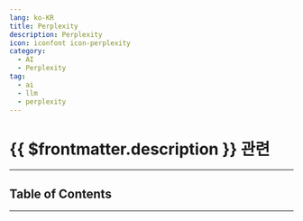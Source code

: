 ```yaml
---
lang: ko-KR
title: Perplexity
description: Perplexity
icon: iconfont icon-perplexity
category: 
  - AI
  - Perplexity
tag: 
  - ai
  - llm
  - perplexity
---
```


# {{ $frontmatter.description }} 관련

<ShieldsGroup logos="perplexity"/>

---

## Table of Contents

<ToCLocal basePath="/ai/perplexity/" />

---

<TagLinks />